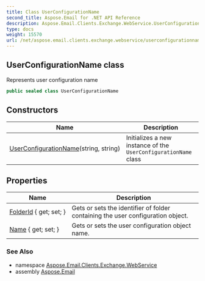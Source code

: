 ```yaml
---
title: Class UserConfigurationName
second_title: Aspose.Email for .NET API Reference
description: Aspose.Email.Clients.Exchange.WebService.UserConfigurationName class. Represents user configuration name
type: docs
weight: 15570
url: /net/aspose.email.clients.exchange.webservice/userconfigurationname/
---
```

## UserConfigurationName class

Represents user configuration name

```csharp
public sealed class UserConfigurationName
```

## Constructors

| Name | Description |
| --- | --- |
| [UserConfigurationName](userconfigurationname/)(string, string) | Initializes a new instance of the `UserConfigurationName` class |

## Properties

| Name | Description |
| --- | --- |
| [FolderId](../../aspose.email.clients.exchange.webservice/userconfigurationname/folderid/) { get; set; } | Gets or sets the identifier of folder containing the user configuration object. |
| [Name](../../aspose.email.clients.exchange.webservice/userconfigurationname/name/) { get; set; } | Gets or sets the user configuration object name. |

### See Also

* namespace [Aspose.Email.Clients.Exchange.WebService](../../aspose.email.clients.exchange.webservice/)
* assembly [Aspose.Email](../../)


